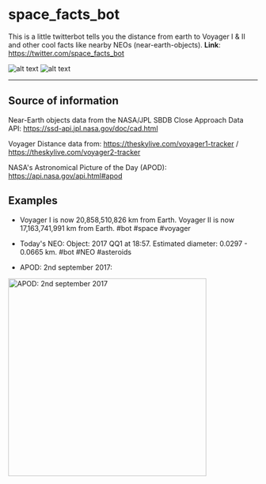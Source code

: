# space_facts_bot
This is a little twitterbot tells you the distance from earth to Voyager I &amp; II and other cool facts like nearby NEOs (near-earth-objects).
**Link**: https://twitter.com/space_facts_bot

![alt text](https://img.shields.io/badge/status-in%20development-yellow.svg)
![alt text](https://img.shields.io/badge/license-MIT-blue.svg)

--- 

## Source of information
Near-Earth objects data from the NASA/JPL SBDB Close Approach Data API: https://ssd-api.jpl.nasa.gov/doc/cad.html

Voyager Distance data from: https://theskylive.com/voyager1-tracker / https://theskylive.com/voyager2-tracker

NASA's Astronomical Picture of the Day (APOD): https://api.nasa.gov/api.html#apod

## Examples

- Voyager I is now 20,858,510,826 km from Earth. Voyager II is now 17,163,741,991 km from Earth. #bot #space #voyager
- Today's NEO: Object: 2017 QQ1 at 18:57. Estimated diameter: 0.0297 - 0.0665 km. #bot #NEO #asteroids

- APOD: 2nd september 2017: 
<img src="https://apod.nasa.gov/apod/image/1709/voyager_modern_poster.jpg" alt="APOD: 2nd september 2017" height="400"/>


